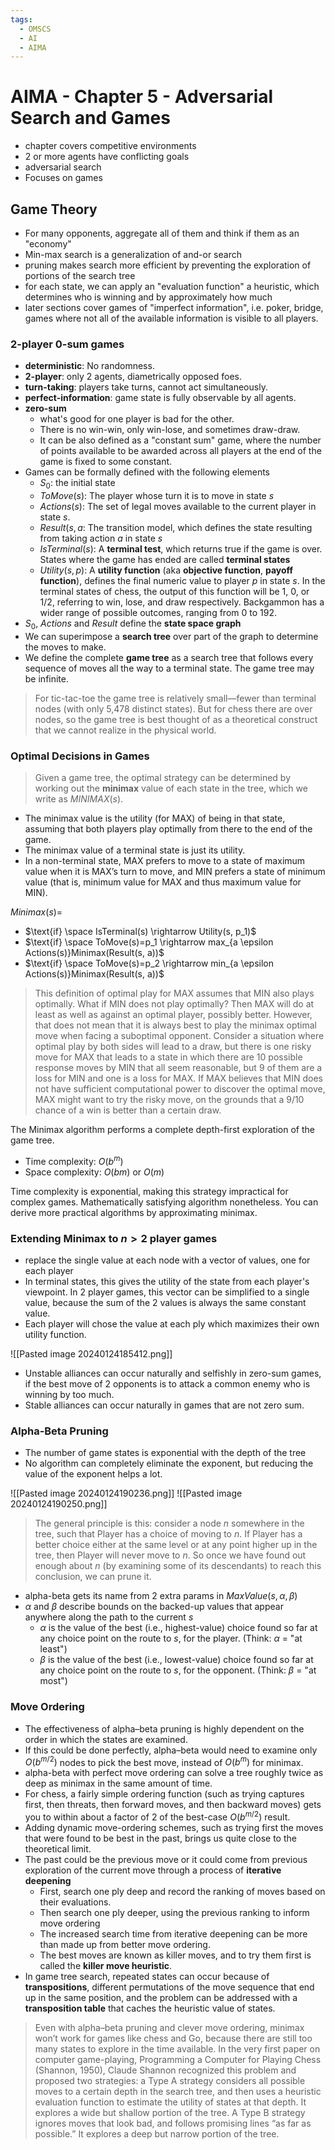 ```yaml
---
tags:
  - OMSCS
  - AI
  - AIMA
---
```

# AIMA - Chapter 5 - Adversarial Search and Games
- chapter covers competitive environments
- 2 or more agents have conflicting goals
- adversarial search
- Focuses on games

## Game Theory
- For many opponents, aggregate all of them and think if them as an "economy"
- Min-max search is a generalization of and-or search
- pruning makes search more efficient by preventing the exploration of portions of the search tree
- for each state, we can apply an "evaluation function" a heuristic, which determines who is winning and by approximately how much
- later sections cover games of "imperfect information", i.e. poker, bridge, games where not all of the available information is visible to all players.

### 2-player 0-sum games
- **deterministic**: No randomness.
- **2-player**: only 2 agents, diametrically opposed foes.
- **turn-taking**: players take turns, cannot act simultaneously.
- **perfect-information**: game state is fully observable by all agents.
- **zero-sum**
	- what's good for one player is bad for the other.
	- There is no win-win, only win-lose, and sometimes draw-draw.
	- It can be also defined as a "constant sum" game, where the number of points available to be awarded across all players at the end of the game is fixed to some constant.
- Games can be formally defined with the following elements
	- $S_0$: the initial state
	- $ToMove(s)$: The player whose turn it is to move in state $s$
	- $Actions(s)$: The set of legal moves available to the current player in state $s$.
	- $Result(s, a$: The transition model, which defines the state resulting from taking action $a$ in state $s$
	- $IsTerminal(s)$: A **terminal test**, which returns true if the game is over. States where the game has ended are called **terminal states**
	- $Utility(s,p)$: A **utility function** (aka **objective function**, **payoff function**), defines the final numeric value to player $p$ in state $s$. In the terminal states of chess, the output of this function will be $1$, $0$, or $1/2$, referring to win, lose, and draw respectively. Backgammon has a wider range of possible outcomes, ranging from $0$ to $192$.
- $S_0$, $Actions$ and $Result$ define the **state space graph**
- We can superimpose a **search tree** over part of the graph to determine the moves to make.
- We define the complete **game tree** as a search tree that follows every sequence of moves all the way to a terminal state. The game tree may be infinite.

> For tic-tac-toe the game tree is relatively small—fewer than terminal nodes (with only 5,478 distinct states). But for chess there are over nodes, so the game tree is best thought of as a theoretical construct that we cannot realize in the physical world.

### Optimal Decisions in Games
> Given a game tree, the optimal strategy can be determined by working out the **minimax** value of each state in the tree, which we write as $MINIMAX(s)$. 

- The minimax value is the utility (for MAX) of being in that state, assuming that both players play optimally from there to the end of the game.
- The minimax value of a terminal state is just its utility.
- In a non-terminal state, MAX prefers to move to a state of maximum value when it is MAX’s turn to move, and MIN prefers a state of minimum value (that is, minimum value for MAX and thus maximum value for MIN).

$Minimax(s)=$
- $\text{if} \space IsTerminal(s) \rightarrow Utility(s, p_1)$
- $\text{if} \space ToMove(s)=p_1 \rightarrow max_{a \epsilon Actions(s)}Minimax(Result(s, a))$
- $\text{if} \space ToMove(s)=p_2 \rightarrow min_{a \epsilon Actions(s)}Minimax(Result(s, a))$

> This definition of optimal play for MAX assumes that MIN also plays optimally. What if MIN does not play optimally? Then MAX will do at least as well as against an optimal player, possibly better. However, that does not mean that it is always best to play the minimax optimal move when facing a suboptimal opponent. Consider a situation where optimal play by both sides will lead to a draw, but there is one risky move for MAX that leads to a state in which there are 10 possible response moves by MIN that all seem reasonable, but 9 of them are a loss for MIN and one is a loss for MAX. If MAX believes that MIN does not have sufficient computational power to discover the optimal move, MAX might want to try the risky move, on the grounds that a 9/10 chance of a win is better than a certain draw.

The Minimax algorithm performs a complete depth-first exploration of the game tree.
- Time complexity: $O(b^m)$
- Space complexity: $O(bm)$ or $O(m)$

Time complexity is exponential, making this strategy impractical for complex games. Mathematically satisfying algorithm nonetheless. You can derive more practical algorithms by approximating minimax.

### Extending Minimax to $n>2$ player games
- replace the single value at each node with a vector of values, one for each player
- In terminal states, this gives the utility of the state from each player's viewpoint. In 2 player games, this vector can be simplified to a single value, because the sum of the 2 values is always the same constant value.
- Each player will chose the value at each ply which maximizes their own utility function.

![[Pasted image 20240124185412.png]]

- Unstable alliances can occur naturally and selfishly in zero-sum games, if the best move of 2 opponents is to attack a common enemy who is winning by too much.
- Stable alliances can occur naturally in games that are not zero sum.

### Alpha-Beta Pruning
- The number of game states is exponential with the depth of the tree
- No algorithm can completely eliminate the exponent, but reducing the value of the exponent helps a lot.

![[Pasted image 20240124190236.png]]
![[Pasted image 20240124190250.png]]

> The general principle is this: consider a node $n$ somewhere in the tree, such that Player has a choice of moving to $n$. If Player has a better choice either at the same level or at any point higher up in the tree, then Player will never move to $n$. So once we have found out enough about $n$ (by examining some of its descendants) to reach this conclusion, we can prune it.

- alpha-beta gets its name from 2 extra params in $MaxValue(s, \alpha, \beta)$
- $\alpha$ and $\beta$ describe bounds on the backed-up values that appear anywhere along the path to the current $s$
	- $\alpha$ is the value of the best (i.e., highest-value) choice found so far at any choice point on the route to $s$, for the player. (Think: $\alpha$ = "at least")
	- $\beta$ is the value of the best (i.e., lowest-value) choice found so far at any choice point on the route to $s$, for the opponent. (Think: $\beta$ = "at most")

### Move Ordering
- The effectiveness of alpha–beta pruning is highly dependent on the order in which the states are examined.
- If this could be done perfectly, alpha–beta would need to examine only $O(b^{m/2})$ nodes to pick the best move, instead of $O(b^m)$ for minimax.
- alpha-beta with perfect move ordering can solve a tree roughly twice as deep as minimax in the same amount of time.
- For chess, a fairly simple ordering function (such as trying captures first, then threats, then forward moves, and then backward moves) gets you to within about a factor of 2 of the best-case $O(b^{m/2})$ result.
- Adding dynamic move-ordering schemes, such as trying first the moves that were found to be best in the past, brings us quite close to the theoretical limit.
- The past could be the previous move or it could come from previous exploration of the current move through a process of **iterative deepening**
	- First, search one ply deep and record the ranking of moves based on their evaluations.
	- Then search one ply deeper, using the previous ranking to inform move ordering
	- The increased search time from iterative deepening can be more than made up from better move ordering.
	- The best moves are known as killer moves, and to try them first is called the **killer move heuristic**.
- In game tree search, repeated states can occur because of **transpositions**, different permutations of the move sequence that end up in the same position, and the problem can be addressed with a **transposition table** that caches the heuristic value of states.

> Even with alpha–beta pruning and clever move ordering, minimax won’t work for games like chess and Go, because there are still too many states to explore in the time available. In the very first paper on computer game-playing, Programming a Computer for Playing Chess (Shannon, 1950), Claude Shannon recognized this problem and proposed two strategies: a Type A strategy considers all possible moves to a certain depth in the search tree, and then uses a heuristic evaluation function to estimate the utility of states at that depth. It explores a wide but shallow portion of the tree. A Type B strategy ignores moves that look bad, and follows promising lines “as far as possible.” It explores a deep but narrow portion of the tree.

